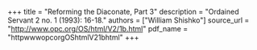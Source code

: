 +++
title = "Reforming the Diaconate, Part 3"
description = "Ordained Servant 2 no. 1 (1993): 16-18."
authors = ["William Shishko"]
source_url = "http://www.opc.org/OS/html/V2/1b.html"
pdf_name = "httpwwwopcorgOShtmlV21bhtml"
+++
